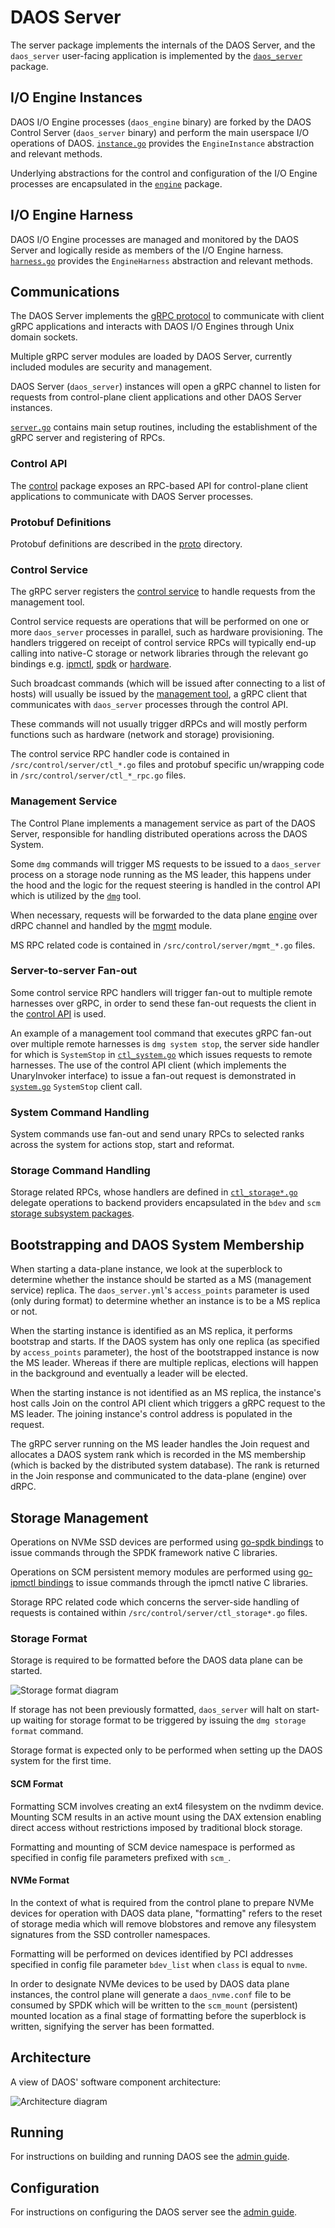 # DAOS Server

The server package implements the internals of the DAOS Server, and the
`daos_server` user-facing application is implemented by the
[`daos_server`](/src/control/cmd/daos_server/README.md) package.

## I/O Engine Instances

DAOS I/O Engine processes (`daos_engine` binary) are forked by the DAOS Control
Server (`daos_server` binary) and perform the main userspace I/O operations of
DAOS.
[`instance.go`](/src/control/server/instance.go) provides the `EngineInstance`
abstraction and relevant methods.

Underlying abstractions for the control and configuration of the I/O Engine
processes are encapsulated in the [`engine`](/src/control/server/engine)
package.

## I/O Engine Harness

DAOS I/O Engine processes are managed and monitored by the DAOS Server and
logically reside as members of the I/O Engine harness.
[`harness.go`](/src/control/server/harness.go) provides the `EngineHarness`
abstraction and relevant methods.

## Communications

The DAOS Server implements the [gRPC protocol](https://grpc.io/) to communicate
with client gRPC applications and interacts with DAOS I/O Engines through Unix
domain sockets.

Multiple gRPC server modules are loaded by DAOS Server, currently included
modules are security and management.

DAOS Server (`daos_server`) instances will open a gRPC channel to listen for
requests from control-plane client applications and other DAOS Server
instances.

[`server.go`](/src/control/server/server.go) contains main setup routines,
including the establishment of the gRPC server and registering of RPCs.

### Control API

The [control](/src/control/lib/control/README.md) package exposes an RPC-based
API for control-plane client applications to communicate with DAOS Server
processes.

### Protobuf Definitions

Protobuf definitions are described in the [proto](/src/proto/README.md)
directory.

### Control Service

The gRPC server registers the [control service](/src/proto/ctl/ctl.proto)
to handle requests from the management tool.

Control service requests are operations that will be performed on one or more
`daos_server` processes in parallel, such as hardware provisioning. The
handlers triggered on receipt of control service RPCs will typically end-up
calling into native-C storage or network libraries through the relevant
go bindings e.g. [ipmctl](/src/control/lib/ipmctl/README.md),
[spdk](/src/control/lib/ipmctl/README.md) or
[hardware](/src/control/lib/hardware).

Such broadcast commands (which will be issued after connecting to a list of
hosts) will usually be issued by the
[management tool](/src/control/cmd/dmg/README.md), a gRPC client that
communicates with `daos_server` processes through the control API.

These commands will not usually trigger dRPCs and will mostly perform functions
such as hardware (network and storage) provisioning.

The control service RPC handler code is contained in
`/src/control/server/ctl_*.go` files and protobuf specific un/wrapping code in
`/src/control/server/ctl_*_rpc.go` files.

### Management Service

The Control Plane implements a management service as part of the DAOS Server,
responsible for handling distributed operations across the DAOS System.

Some `dmg` commands will trigger MS requests to be issued to a `daos_server`
process on a storage node running as the MS leader, this happens under the hood
and the logic for the request steering is handled in the control API which is
utilized by the [`dmg`](/src/control/cmd/dmg/README.md) tool.

When necessary, requests will be forwarded to the data plane
[engine](/src/engine/README.md) over dRPC channel and handled by the
[mgmt](/src/mgmt/srv.c) module.

MS RPC related code is contained in `/src/control/server/mgmt_*.go` files.

### Server-to-server Fan-out

Some control service RPC handlers will trigger fan-out to multiple remote
harnesses over gRPC, in order to send these fan-out requests the client in the
[control API](/src/control/lib/control/README.md) is used.

An example of a management tool command that executes gRPC fan-out over multiple
remote harnesses is `dmg system stop`, the server side handler for which is
`SystemStop` in [`ctl_system.go`](/src/control/server/ctl_system.go) which
issues requests to remote harnesses.
The use of the control API client (which implements the UnaryInvoker interface)
to issue a fan-out request is demonstrated in
[`system.go`](/src/control/lib/control/system.go) `SystemStop` client call.

### System Command Handling

System commands use fan-out and send unary RPCs to selected ranks across the
system for actions stop, start and reformat.

### Storage Command Handling

Storage related RPCs, whose handlers are defined in
[`ctl_storage*.go`](/src/control/server/ctl_storage.go)
delegate operations to backend providers encapsulated in the `bdev` and `scm`
[storage subsystem packages](/src/control/server/storage/).

## Bootstrapping and DAOS System Membership

When starting a data-plane instance, we look at the superblock to determine
whether the instance should be started as a MS (management service) replica.
The `daos_server.yml`'s `access_points` parameter is used (only during format)
to determine whether an instance is to be a MS replica or not.

When the starting instance is identified as an MS replica, it performs
bootstrap and starts.
If the DAOS system has only one replica (as specified by `access_points`
parameter), the host of the bootstrapped instance is now the MS leader.
Whereas if there are multiple replicas, elections will happen in the background
and eventually a leader will be elected.

When the starting instance is not identified as an MS replica, the instance's
host calls Join on the control API client which triggers a gRPC request to
the MS leader.
The joining instance's control address is populated in the request.

The gRPC server running on the MS leader handles the Join request and allocates
a DAOS system rank which is recorded in the MS membership (which is backed by
the distributed system database).
The rank is returned in the Join response and communicated to the data-plane
(engine) over dRPC.

## Storage Management

Operations on NVMe SSD devices are performed using
[go-spdk bindings](/src/control/lib/spdk) to issue commands through the SPDK
framework native C libraries.

Operations on SCM persistent memory modules are performed using
[go-ipmctl bindings](/src/control/lib/ipmctl) to issue commands through the
ipmctl native C libraries.

Storage RPC related code which concerns the server-side handling of requests
is contained within `/src/control/server/ctl_storage*.go` files.

### Storage Format

Storage is required to be formatted before the DAOS data plane can be
started.

![Storage format diagram](/docs/graph/storage_format_detail.png)

If storage has not been previously formatted, `daos_server` will halt on
start-up waiting for storage format to be triggered by issuing the `dmg storage
format` command.

Storage format is expected only to be performed when setting up the DAOS system
for the first time.

#### SCM Format

Formatting SCM involves creating an ext4 filesystem on the nvdimm device.
Mounting SCM results in an active mount using the DAX extension enabling direct
access without restrictions imposed by traditional block storage.

Formatting and mounting of SCM device namespace is performed as specified in
config file parameters prefixed with `scm_`.

#### NVMe Format

In the context of what is required from the control plane to prepare NVMe
devices for operation with DAOS data plane, "formatting" refers to the reset of
storage media which will remove blobstores and remove any filesystem signatures
from the SSD controller namespaces.

Formatting will be performed on devices identified by PCI addresses specified
in config file parameter `bdev_list` when `class` is equal to `nvme`.

In order to designate NVMe devices to be used by DAOS data plane instances, the
control plane will generate a `daos_nvme.conf` file to be consumed by SPDK
which will be written to the `scm_mount` (persistent) mounted location as a
final stage of formatting before the superblock is written, signifying the
server has been formatted.

## Architecture

A view of DAOS' software component architecture:

![Architecture diagram](/docs/graph/system_architecture.png)

## Running

For instructions on building and running DAOS see the
[admin guide](https://docs.daos.io/latest/admin/hardware/).

## Configuration

For instructions on configuring the DAOS server see the
[admin guide](https://docs.daos.io/latest/admin/deployment/#server-configuration-file).

